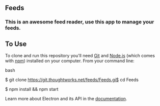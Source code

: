 ## Feeds

### This is an awesome feed reader, use this app to manage your feeds.

## To Use

To clone and run this repository you'll need [Git](https://git-scm.com) and [Node.js](https://nodejs.org/en/download/) (which comes with [npm](http://npmjs.com)) installed on your computer. From your command line:

bash

$ git clone https://git.thoughtworks.net/feeds/Feeds.gi$ cd
 Feeds

$ npm install && npm start

Learn more about Electron and its API in the [documentation](http://electron.atom.io/docs/latest).
